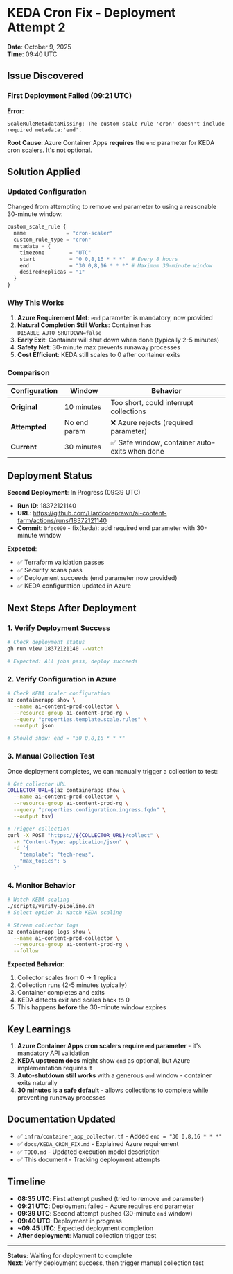 # KEDA Cron Fix - Deployment Attempt 2

**Date**: October 9, 2025  
**Time**: 09:40 UTC  

## Issue Discovered

### First Deployment Failed (09:21 UTC)
**Error**:
```
ScaleRuleMetadataMissing: The custom scale rule 'cron' doesn't include required metadata:'end'.
```

**Root Cause**: Azure Container Apps **requires** the `end` parameter for KEDA cron scalers. It's not optional.

## Solution Applied

### Updated Configuration
Changed from attempting to remove `end` parameter to using a reasonable 30-minute window:

```terraform
custom_scale_rule {
  name             = "cron-scaler"
  custom_rule_type = "cron"
  metadata = {
    timezone        = "UTC"
    start           = "0 0,8,16 * * *"  # Every 8 hours
    end             = "30 0,8,16 * * *" # Maximum 30-minute window
    desiredReplicas = "1"
  }
}
```

### Why This Works

1. **Azure Requirement Met**: `end` parameter is mandatory, now provided
2. **Natural Completion Still Works**: Container has `DISABLE_AUTO_SHUTDOWN=false`
3. **Early Exit**: Container will shut down when done (typically 2-5 minutes)
4. **Safety Net**: 30-minute max prevents runaway processes
5. **Cost Efficient**: KEDA still scales to 0 after container exits

### Comparison

| Configuration | Window | Behavior |
|--------------|--------|----------|
| **Original** | 10 minutes | Too short, could interrupt collections |
| **Attempted** | No end param | ❌ Azure rejects (required parameter) |
| **Current** | 30 minutes | ✅ Safe window, container auto-exits when done |

## Deployment Status

**Second Deployment**: In Progress (09:39 UTC)
- **Run ID**: 18372121140
- **URL**: https://github.com/Hardcoreprawn/ai-content-farm/actions/runs/18372121140
- **Commit**: `bfec000` - fix(keda): add required end parameter with 30-minute window

**Expected**:
- ✅ Terraform validation passes
- ✅ Security scans pass
- ✅ Deployment succeeds (end parameter now provided)
- ✅ KEDA configuration updated in Azure

## Next Steps After Deployment

### 1. Verify Deployment Success
```bash
# Check deployment status
gh run view 18372121140 --watch

# Expected: All jobs pass, deploy succeeds
```

### 2. Verify Configuration in Azure
```bash
# Check KEDA scaler configuration
az containerapp show \
  --name ai-content-prod-collector \
  --resource-group ai-content-prod-rg \
  --query "properties.template.scale.rules" \
  --output json

# Should show: end = "30 0,8,16 * * *"
```

### 3. Manual Collection Test
Once deployment completes, we can manually trigger a collection to test:

```bash
# Get collector URL
COLLECTOR_URL=$(az containerapp show \
  --name ai-content-prod-collector \
  --resource-group ai-content-prod-rg \
  --query "properties.configuration.ingress.fqdn" \
  --output tsv)

# Trigger collection
curl -X POST "https://${COLLECTOR_URL}/collect" \
  -H "Content-Type: application/json" \
  -d '{
    "template": "tech-news",
    "max_topics": 5
  }'
```

### 4. Monitor Behavior
```bash
# Watch KEDA scaling
./scripts/verify-pipeline.sh
# Select option 3: Watch KEDA scaling

# Stream collector logs
az containerapp logs show \
  --name ai-content-prod-collector \
  --resource-group ai-content-prod-rg \
  --follow
```

**Expected Behavior**:
1. Collector scales from 0 → 1 replica
2. Collection runs (2-5 minutes typically)
3. Container completes and exits
4. KEDA detects exit and scales back to 0
5. This happens **before** the 30-minute window expires

## Key Learnings

1. **Azure Container Apps cron scalers require `end` parameter** - it's mandatory API validation
2. **KEDA upstream docs** might show `end` as optional, but Azure implementation requires it
3. **Auto-shutdown still works** with a generous `end` window - container exits naturally
4. **30 minutes is a safe default** - allows collections to complete while preventing runaway processes

## Documentation Updated

- ✅ `infra/container_app_collector.tf` - Added `end = "30 0,8,16 * * *"`
- ✅ `docs/KEDA_CRON_FIX.md` - Explained Azure requirement
- ✅ `TODO.md` - Updated execution model description
- ✅ This document - Tracking deployment attempts

## Timeline

- **08:35 UTC**: First attempt pushed (tried to remove `end` parameter)
- **09:21 UTC**: Deployment failed - Azure requires `end` parameter
- **09:39 UTC**: Second attempt pushed (30-minute `end` window)
- **09:40 UTC**: Deployment in progress
- **~09:45 UTC**: Expected deployment completion
- **After deployment**: Manual collection trigger test

---

**Status**: Waiting for deployment to complete  
**Next**: Verify deployment success, then trigger manual collection test
